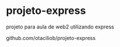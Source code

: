 # projeto-express
projeto para aula de web2 utilizando express

github.com/otaciliob/projeto-express
